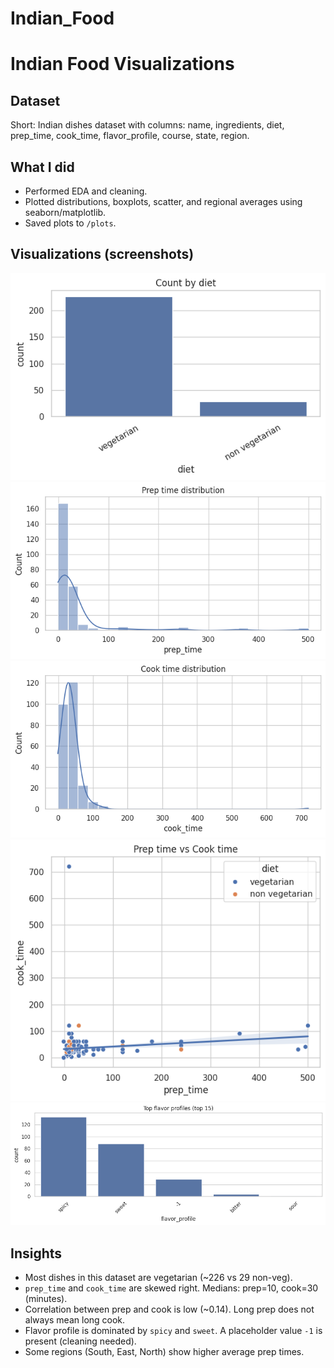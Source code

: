 # Indian_Food
# Indian Food Visualizations

## Dataset
Short: Indian dishes dataset with columns: name, ingredients, diet, prep_time, cook_time, flavor_profile, course, state, region.

## What I did
- Performed EDA and cleaning.
- Plotted distributions, boxplots, scatter, and regional averages using seaborn/matplotlib.
- Saved plots to `/plots`.

## Visualizations (screenshots)

![Count by diet](count_diet[1].png)
![Prep time distribution](prep_time_dist[1].png)
![Cook time distribution](cook_time_dist[1].png)
![Prep vs Cook](prep_vs_cook[1].png)
![Top Flavors](top_flavors[1].png)



## Insights
- Most dishes in this dataset are vegetarian (~226 vs 29 non-veg).
- `prep_time` and `cook_time` are skewed right. Medians: prep=10, cook=30 (minutes).
- Correlation between prep and cook is low (~0.14). Long prep does not always mean long cook.
- Flavor profile is dominated by `spicy` and `sweet`. A placeholder value `-1` is present (cleaning needed).
- Some regions (South, East, North) show higher average prep times.
